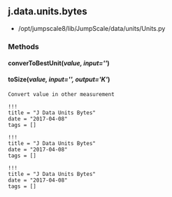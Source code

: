 <!-- toc -->
## j.data.units.bytes

- /opt/jumpscale8/lib/JumpScale/data/units/Units.py

### Methods

#### converToBestUnit(*value, input=''*) 

#### toSize(*value, input='', output='K'*) 

```
Convert value in other measurement

```


```
!!!
title = "J Data Units Bytes"
date = "2017-04-08"
tags = []
```

```
!!!
title = "J Data Units Bytes"
date = "2017-04-08"
tags = []
```

```
!!!
title = "J Data Units Bytes"
date = "2017-04-08"
tags = []
```
